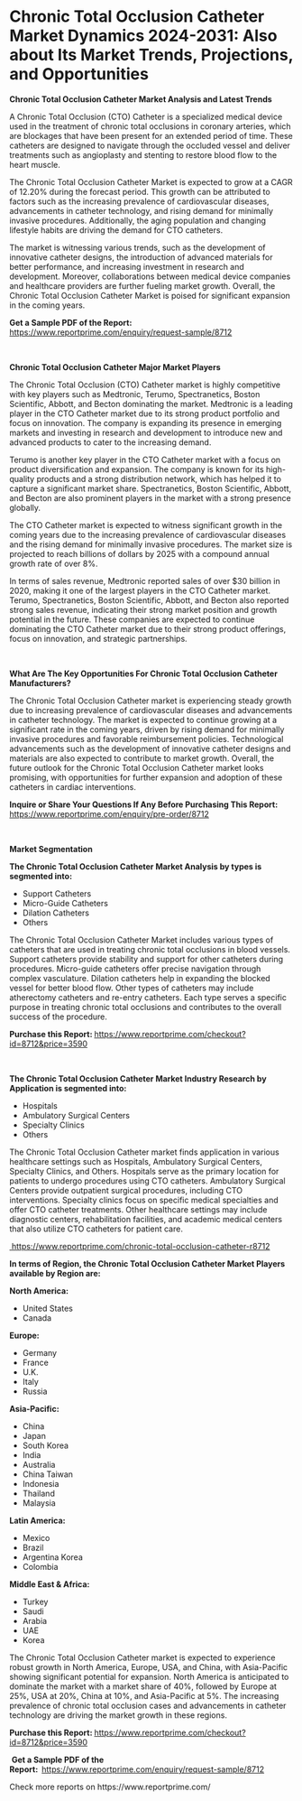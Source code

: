 <p><h1>Chronic Total Occlusion Catheter Market Dynamics 2024-2031: Also about Its Market Trends, Projections, and Opportunities</h1></p><p><strong>Chronic Total Occlusion Catheter Market Analysis and Latest Trends</strong></p>
<p><p>A Chronic Total Occlusion (CTO) Catheter is a specialized medical device used in the treatment of chronic total occlusions in coronary arteries, which are blockages that have been present for an extended period of time. These catheters are designed to navigate through the occluded vessel and deliver treatments such as angioplasty and stenting to restore blood flow to the heart muscle.</p><p>The Chronic Total Occlusion Catheter Market is expected to grow at a CAGR of 12.20% during the forecast period. This growth can be attributed to factors such as the increasing prevalence of cardiovascular diseases, advancements in catheter technology, and rising demand for minimally invasive procedures. Additionally, the aging population and changing lifestyle habits are driving the demand for CTO catheters.</p><p>The market is witnessing various trends, such as the development of innovative catheter designs, the introduction of advanced materials for better performance, and increasing investment in research and development. Moreover, collaborations between medical device companies and healthcare providers are further fueling market growth. Overall, the Chronic Total Occlusion Catheter Market is poised for significant expansion in the coming years.</p></p>
<p><strong>Get a Sample PDF of the Report:&nbsp;</strong> <a href="https://www.reportprime.com/enquiry/request-sample/8712">https://www.reportprime.com/enquiry/request-sample/8712</a></p>
<p>&nbsp;</p>
<p><strong>Chronic Total Occlusion Catheter Major Market Players</strong></p>
<p><p>The Chronic Total Occlusion (CTO) Catheter market is highly competitive with key players such as Medtronic, Terumo, Spectranetics, Boston Scientific, Abbott, and Becton dominating the market. Medtronic is a leading player in the CTO Catheter market due to its strong product portfolio and focus on innovation. The company is expanding its presence in emerging markets and investing in research and development to introduce new and advanced products to cater to the increasing demand.</p><p>Terumo is another key player in the CTO Catheter market with a focus on product diversification and expansion. The company is known for its high-quality products and a strong distribution network, which has helped it to capture a significant market share. Spectranetics, Boston Scientific, Abbott, and Becton are also prominent players in the market with a strong presence globally.</p><p>The CTO Catheter market is expected to witness significant growth in the coming years due to the increasing prevalence of cardiovascular diseases and the rising demand for minimally invasive procedures. The market size is projected to reach billions of dollars by 2025 with a compound annual growth rate of over 8%.</p><p>In terms of sales revenue, Medtronic reported sales of over $30 billion in 2020, making it one of the largest players in the CTO Catheter market. Terumo, Spectranetics, Boston Scientific, Abbott, and Becton also reported strong sales revenue, indicating their strong market position and growth potential in the future. These companies are expected to continue dominating the CTO Catheter market due to their strong product offerings, focus on innovation, and strategic partnerships.</p></p>
<p>&nbsp;</p>
<p><strong>What Are The Key Opportunities For Chronic Total Occlusion Catheter Manufacturers?</strong></p>
<p><p>The Chronic Total Occlusion Catheter market is experiencing steady growth due to increasing prevalence of cardiovascular diseases and advancements in catheter technology. The market is expected to continue growing at a significant rate in the coming years, driven by rising demand for minimally invasive procedures and favorable reimbursement policies. Technological advancements such as the development of innovative catheter designs and materials are also expected to contribute to market growth. Overall, the future outlook for the Chronic Total Occlusion Catheter market looks promising, with opportunities for further expansion and adoption of these catheters in cardiac interventions.</p></p>
<p><strong>Inquire or Share Your Questions If Any Before Purchasing This Report:</strong> <a href="https://www.reportprime.com/enquiry/pre-order/8712">https://www.reportprime.com/enquiry/pre-order/8712</a></p>
<p>&nbsp;</p>
<p><strong>Market Segmentation</strong></p>
<p><strong>The Chronic Total Occlusion Catheter Market Analysis by types is segmented into:</strong></p>
<p><ul><li>Support Catheters</li><li>Micro-Guide Catheters</li><li>Dilation Catheters</li><li>Others</li></ul></p>
<p><p>The Chronic Total Occlusion Catheter Market includes various types of catheters that are used in treating chronic total occlusions in blood vessels. Support catheters provide stability and support for other catheters during procedures. Micro-guide catheters offer precise navigation through complex vasculature. Dilation catheters help in expanding the blocked vessel for better blood flow. Other types of catheters may include atherectomy catheters and re-entry catheters. Each type serves a specific purpose in treating chronic total occlusions and contributes to the overall success of the procedure.</p></p>
<p><strong>Purchase this Report:&nbsp;</strong><a href="https://www.reportprime.com/checkout?id=8712&price=3590">https://www.reportprime.com/checkout?id=8712&price=3590</a></p>
<p>&nbsp;</p>
<p><strong>The Chronic Total Occlusion Catheter Market Industry Research by Application is segmented into:</strong></p>
<p><ul><li>Hospitals</li><li>Ambulatory Surgical Centers</li><li>Specialty Clinics</li><li>Others</li></ul></p>
<p><p>The Chronic Total Occlusion Catheter market finds application in various healthcare settings such as Hospitals, Ambulatory Surgical Centers, Specialty Clinics, and Others. Hospitals serve as the primary location for patients to undergo procedures using CTO catheters. Ambulatory Surgical Centers provide outpatient surgical procedures, including CTO interventions. Specialty clinics focus on specific medical specialties and offer CTO catheter treatments. Other healthcare settings may include diagnostic centers, rehabilitation facilities, and academic medical centers that also utilize CTO catheters for patient care.</p></p>
<p><a href="https://www.reportprime.com/chronic-total-occlusion-catheter-r8712">&nbsp;https://www.reportprime.com/chronic-total-occlusion-catheter-r8712</a></p>
<p><strong>In terms of Region, the Chronic Total Occlusion Catheter Market Players available by Region are:</strong></p>
<p>
    <p> <strong> North America: </strong>
        <ul>
            <li>United States</li>
            <li>Canada</li>
        </ul>
        </p> 
    <p> <strong> Europe: </strong>
        <ul>
            <li>Germany</li>
            <li>France</li>
            <li>U.K.</li>
            <li>Italy</li>
            <li>Russia</li>
        </ul>
        </p> 
    <p> <strong> Asia-Pacific: </strong>
        <ul>
            <li>China</li>
            <li>Japan</li>
            <li>South Korea</li>
            <li>India</li>
            <li>Australia</li>
            <li>China Taiwan</li>
            <li>Indonesia</li>
            <li>Thailand</li>
            <li>Malaysia</li>
        </ul>
        </p> 
    <p> <strong> Latin America: </strong>
        <ul>
            <li>Mexico</li>
            <li>Brazil</li>
            <li>Argentina Korea</li>
            <li>Colombia</li>
        </ul>
        </p> 
    <p> <strong> Middle East & Africa: </strong>
        <ul>
            <li>Turkey</li>
            <li>Saudi</li>
            <li>Arabia</li>
            <li>UAE</li>
            <li>Korea</li>
        </ul>
    </p>
    </p>
<p><p>The Chronic Total Occlusion Catheter market is expected to experience robust growth in North America, Europe, USA, and China, with Asia-Pacific showing significant potential for expansion. North America is anticipated to dominate the market with a market share of 40%, followed by Europe at 25%, USA at 20%, China at 10%, and Asia-Pacific at 5%. The increasing prevalence of chronic total occlusion cases and advancements in catheter technology are driving the market growth in these regions.</p></p>
<p><strong>Purchase this Report: </strong><a href="https://www.reportprime.com/checkout?id=8712&price=3590">https://www.reportprime.com/checkout?id=8712&price=3590</a></p>
<p>&nbsp;<strong>Get a Sample PDF of the Report:&nbsp;&nbsp;</strong><a href="https://www.reportprime.com/enquiry/request-sample/8712">https://www.reportprime.com/enquiry/request-sample/8712</a></p>
<p><strong></strong></p>
<p>Check more reports on https://www.reportprime.com/</p>